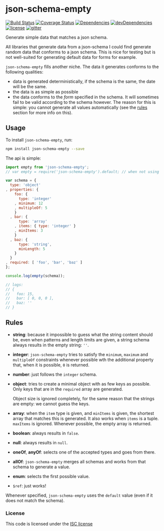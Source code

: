 # json-schema-empty

[![Build Status](https://img.shields.io/travis/romeovs/json-schema-empty.svg?style=flat-square)][travis]
[![Coverage Status](https://img.shields.io/coveralls/romeovs/json-schema-empty.svg?style=flat-square)][coveralls]
[![Dependencies](https://img.shields.io/david/romeovs/json-schema-empty.svg?style=flat-square)][david]
[![devDependencies](https://img.shields.io/david/dev/romeovs/json-schema-empty.svg?style=flat-square)][david-dev]
[![license](https://img.shields.io/badge/license-ISC-373737.svg?style=flat-square)][license]
[![gitter](https://img.shields.io/badge/GITTER-join%20chat%20→-00d86e.svg?style=flat-square)][gitter]


Generate simple data that matches a json schema.

All libraries that generate data from a json-schema I could find
generate random data that conforms to a json schema.  This is nice
for testing but is not well-suited for generating default data for
forms for example.

`json-schema-empty` fills another niche.  The data it generates
conforms to the following qualities:
  - data is generated deterministically, if the schema is the same,
   the date will be the same.
  - the data is as simple as possible
  - the data conforms to the *form* specified in the schema.  It will
    sometimes fail to be valid according to the schema however.  The reason
    for this is simple: you cannot generate all values automatically (see the
    [rules](#rules) section for more info on this).

## Usage
To install `json-schema-empty`, run:
```sh
npm install json-schema-empty --save
```

The api is simple:
```js
import empty from 'json-schema-empty';
// var empty = require('json-schema-empty').default; // when not using es6

var schema = {
  type: 'object'
, properties: {
    foo: {
      type: 'integer'
    , minimum: 12
    , multipleOf: 5
    }
  , bar: {
      type: 'array'
    , items: { type: 'integer' }
    , minItems: 3
    }
  , baz: {
      type: 'string',
      minLength: 5
    }
  }
, required: [ 'foo', 'bar', 'baz' ]
};

console.log(empty(schema));

// logs:
// {
//   foo: 15,
//   bar: [ 0, 0, 0 ],
//   baz: ''
// }
```

## Rules

  - **string**: because it impossible to guess what the string
    content should be, even when patterns and length limits are given,
    a string schema always results in the empty string: `''`.

  - **integer**: `json-schema-empty` tries to satisfy the `minimum`, `maximum`
    and `multipleOf` constraints whenever possible wth the additional property
    that, when it is possible, `0` is returned.

  - **number**: just follows the `integer` schema.
  - **object**: tries to create a minimal object with as few keys as possible.
    Only keys that are in the `required` array are generated.

    Object size is ignored completely, for the same reason that the
    strings are empty: we cannot guess the keys.

  - **array**: when the `item` type is given, and `minItems` is given,
    the shortest array that matches this is generated.  It also works
    when `items` is a tuple.  `maxItems` is ignored.  Whenever possible,
    the empty array is returned.

  - **boolean**: always results in `false`.
  - **null**: always results in `null`.

  - **oneOf**, **anyOf**: selects one of the accepted types and goes from there.
  - **allOf**: `json-schema-empty` merges all schemas and works from that schema
    to generate a value.
  - **enum**: selects the first possible value.
  - `$ref`: just works!

Whenever specified, `json-schema-empty` uses the `default` value (even if it
does not match the schema).

### License
This code is licensed under the [ISC license][license]

[travis]:    https://travis-ci.org/romeovs/json-schema-empty
[coveralls]: https://coveralls.io/r/romeovs/json-schema-empty?branch=master
[david]:     https://david-dm.org/romeovs/json-schema-empty
[david-dev]: https://david-dm.org/romeovs/json-schema-empty#info=devDependencies
[license]:   ./LICENSE
[gitter]:    https://gitter.im/romeovs/json-schema-empty?utm_source=badge&utm_medium=badge&utm_campaign=pr-badge&utm_content=badge
